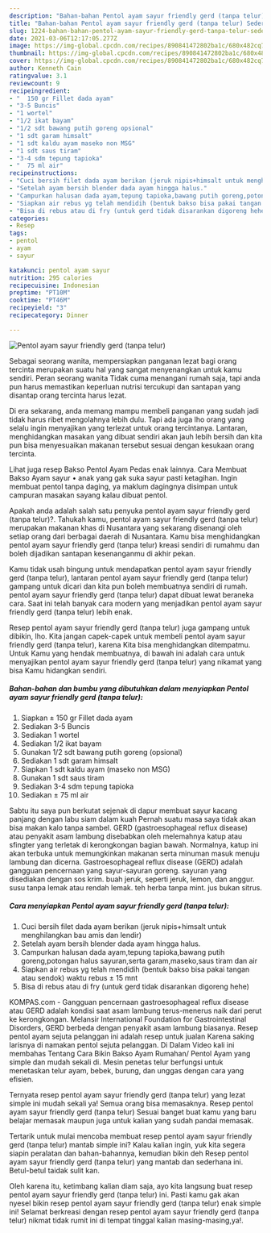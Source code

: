 ```yaml
---
description: "Bahan-bahan Pentol ayam sayur friendly gerd (tanpa telur) Sederhana Untuk Jualan"
title: "Bahan-bahan Pentol ayam sayur friendly gerd (tanpa telur) Sederhana Untuk Jualan"
slug: 1224-bahan-bahan-pentol-ayam-sayur-friendly-gerd-tanpa-telur-sederhana-untuk-jualan
date: 2021-03-06T12:17:05.277Z
image: https://img-global.cpcdn.com/recipes/890841472802ba1c/680x482cq70/pentol-ayam-sayur-friendly-gerd-tanpa-telur-foto-resep-utama.jpg
thumbnail: https://img-global.cpcdn.com/recipes/890841472802ba1c/680x482cq70/pentol-ayam-sayur-friendly-gerd-tanpa-telur-foto-resep-utama.jpg
cover: https://img-global.cpcdn.com/recipes/890841472802ba1c/680x482cq70/pentol-ayam-sayur-friendly-gerd-tanpa-telur-foto-resep-utama.jpg
author: Kenneth Cain
ratingvalue: 3.1
reviewcount: 9
recipeingredient:
- "  150 gr Fillet dada ayam"
- "3-5 Buncis"
- "1 wortel"
- "1/2 ikat bayam"
- "1/2 sdt bawang putih goreng opsional"
- "1 sdt garam himsalt"
- "1 sdt kaldu ayam maseko non MSG"
- "1 sdt saus tiram"
- "3-4 sdm tepung tapioka"
- "  75 ml air"
recipeinstructions:
- "Cuci bersih filet dada ayam berikan (jeruk nipis+himsalt untuk menghilangkan bau amis dan lendir)"
- "Setelah ayam bersih blender dada ayam hingga halus."
- "Campurkan halusan dada ayam,tepung tapioka,bawang putih goreng,potongan halus sayuran,serta garam,maseko,saus tiram dan air"
- "Siapkan air rebus yg telah mendidih (bentuk bakso bisa pakai tangan atau sendok) waktu rebus ± 15 mnt"
- "Bisa di rebus atau di fry (untuk gerd tidak disarankan digoreng hehe)"
categories:
- Resep
tags:
- pentol
- ayam
- sayur

katakunci: pentol ayam sayur 
nutrition: 295 calories
recipecuisine: Indonesian
preptime: "PT10M"
cooktime: "PT46M"
recipeyield: "3"
recipecategory: Dinner

---
```



![Pentol ayam sayur friendly gerd (tanpa telur)](https://img-global.cpcdn.com/recipes/890841472802ba1c/680x482cq70/pentol-ayam-sayur-friendly-gerd-tanpa-telur-foto-resep-utama.jpg)

Sebagai seorang wanita, mempersiapkan panganan lezat bagi orang tercinta merupakan suatu hal yang sangat menyenangkan untuk kamu sendiri. Peran seorang  wanita Tidak cuma menangani rumah saja, tapi anda pun harus memastikan keperluan nutrisi tercukupi dan santapan yang disantap orang tercinta harus lezat.

Di era  sekarang, anda memang mampu membeli panganan yang sudah jadi tidak harus ribet mengolahnya lebih dulu. Tapi ada juga lho orang yang selalu ingin menyajikan yang terlezat untuk orang tercintanya. Lantaran, menghidangkan masakan yang dibuat sendiri akan jauh lebih bersih dan kita pun bisa menyesuaikan makanan tersebut sesuai dengan kesukaan orang tercinta. 

Lihat juga resep Bakso Pentol Ayam Pedas enak lainnya. Cara Membuat Bakso Ayam sayur • anak yang gak suka sayur pasti ketagihan. Ingin membuat pentol tanpa daging, ya maklum dagingnya disimpan untuk campuran masakan sayang kalau dibuat pentol.

Apakah anda adalah salah satu penyuka pentol ayam sayur friendly gerd (tanpa telur)?. Tahukah kamu, pentol ayam sayur friendly gerd (tanpa telur) merupakan makanan khas di Nusantara yang sekarang disenangi oleh setiap orang dari berbagai daerah di Nusantara. Kamu bisa menghidangkan pentol ayam sayur friendly gerd (tanpa telur) kreasi sendiri di rumahmu dan boleh dijadikan santapan kesenanganmu di akhir pekan.

Kamu tidak usah bingung untuk mendapatkan pentol ayam sayur friendly gerd (tanpa telur), lantaran pentol ayam sayur friendly gerd (tanpa telur) gampang untuk dicari dan kita pun boleh membuatnya sendiri di rumah. pentol ayam sayur friendly gerd (tanpa telur) dapat dibuat lewat beraneka cara. Saat ini telah banyak cara modern yang menjadikan pentol ayam sayur friendly gerd (tanpa telur) lebih enak.

Resep pentol ayam sayur friendly gerd (tanpa telur) juga gampang untuk dibikin, lho. Kita jangan capek-capek untuk membeli pentol ayam sayur friendly gerd (tanpa telur), karena Kita bisa menghidangkan ditempatmu. Untuk Kamu yang hendak membuatnya, di bawah ini adalah cara untuk menyajikan pentol ayam sayur friendly gerd (tanpa telur) yang nikamat yang bisa Kamu hidangkan sendiri.

<!--inarticleads1-->

##### Bahan-bahan dan bumbu yang dibutuhkan dalam menyiapkan Pentol ayam sayur friendly gerd (tanpa telur):

1. Siapkan  ± 150 gr Fillet dada ayam
1. Sediakan 3-5 Buncis
1. Sediakan 1 wortel
1. Sediakan 1/2 ikat bayam
1. Gunakan 1/2 sdt bawang putih goreng (opsional)
1. Sediakan 1 sdt garam himsalt
1. Siapkan 1 sdt kaldu ayam (maseko non MSG)
1. Gunakan 1 sdt saus tiram
1. Sediakan 3-4 sdm tepung tapioka
1. Sediakan  ± 75 ml air


Sabtu itu saya pun berkutat sejenak di dapur membuat sayur kacang panjang dengan labu siam dalam kuah Pernah suatu masa saya tidak akan bisa makan kalo tanpa sambel. GERD (gastroesophageal reflux disease) atau penyakit asam lambung disebabkan oleh melemahnya katup atau sfingter yang terletak di kerongkongan bagian bawah. Normalnya, katup ini akan terbuka untuk memungkinkan makanan serta minuman masuk menuju lambung dan dicerna. Gastroesophageal reflux disease (GERD) adalah gangguan pencernaan yang sayur-sayuran goreng. sayuran yang disediakan dengan sos krim. buah jeruk, seperti jeruk, lemon, dan anggur. susu tanpa lemak atau rendah lemak. teh herba tanpa mint. jus bukan sitrus. 

<!--inarticleads2-->

##### Cara menyiapkan Pentol ayam sayur friendly gerd (tanpa telur):

1. Cuci bersih filet dada ayam berikan (jeruk nipis+himsalt untuk menghilangkan bau amis dan lendir)
1. Setelah ayam bersih blender dada ayam hingga halus.
1. Campurkan halusan dada ayam,tepung tapioka,bawang putih goreng,potongan halus sayuran,serta garam,maseko,saus tiram dan air
1. Siapkan air rebus yg telah mendidih (bentuk bakso bisa pakai tangan atau sendok) waktu rebus ± 15 mnt
1. Bisa di rebus atau di fry (untuk gerd tidak disarankan digoreng hehe)


KOMPAS.com - Gangguan pencernaan gastroesophageal reflux disease atau GERD adalah kondisi saat asam lambung terus-menerus naik dari perut ke kerongkongan. Melansir International Foundation for Gastrointestinal Disorders, GERD berbeda dengan penyakit asam lambung biasanya. Resep pentol ayam sejuta pelanggan ini adalah resep untuk jualan Karena saking larisnya di namakan pentol sejuta pelanggan. Di Dalam Video kali ini membahas Tentang Cara Bikin Bakso Ayam Rumahan/ Pentol Ayam yang simple dan mudah sekali di. Mesin penetas telur berfungsi untuk menetaskan telur ayam, bebek, burung, dan unggas dengan cara yang efisien. 

Ternyata resep pentol ayam sayur friendly gerd (tanpa telur) yang lezat simple ini mudah sekali ya! Semua orang bisa memasaknya. Resep pentol ayam sayur friendly gerd (tanpa telur) Sesuai banget buat kamu yang baru belajar memasak maupun juga untuk kalian yang sudah pandai memasak.

Tertarik untuk mulai mencoba membuat resep pentol ayam sayur friendly gerd (tanpa telur) mantab simple ini? Kalau kalian ingin, yuk kita segera siapin peralatan dan bahan-bahannya, kemudian bikin deh Resep pentol ayam sayur friendly gerd (tanpa telur) yang mantab dan sederhana ini. Betul-betul taidak sulit kan. 

Oleh karena itu, ketimbang kalian diam saja, ayo kita langsung buat resep pentol ayam sayur friendly gerd (tanpa telur) ini. Pasti kamu gak akan nyesel bikin resep pentol ayam sayur friendly gerd (tanpa telur) enak simple ini! Selamat berkreasi dengan resep pentol ayam sayur friendly gerd (tanpa telur) nikmat tidak rumit ini di tempat tinggal kalian masing-masing,ya!.

